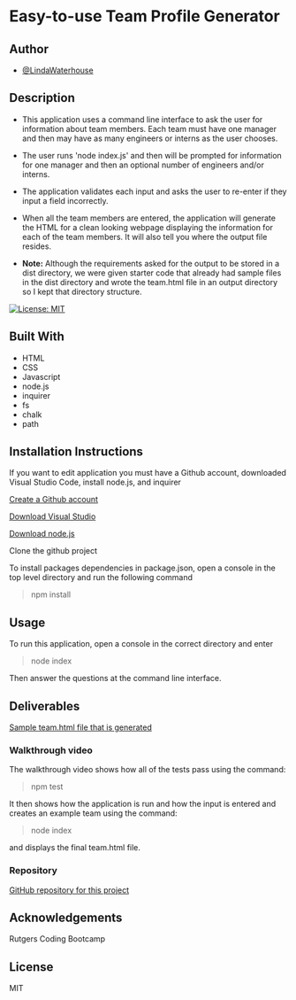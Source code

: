 # Easy-to-use Team Profile Generator
## Author
- [@LindaWaterhouse](https://www.github.com/llwaterhouse)


## Description
* This application uses a command line interface to ask the user for information about team members.  Each team must have one manager and then may have as many engineers or interns as the user chooses.

* The user runs 'node index.js' and then will be prompted for information for one manager and then an optional number of engineers and/or interns.

* The application validates each input and asks the user to re-enter if they input a field incorrectly.

* When all the team members are entered, the application will generate the HTML for a clean looking webpage displaying the information for each of the team members. It will also tell you where the output file resides.

* **Note:** Although the requirements asked for the output to be stored in a dist directory, we were given starter code that already had sample files in the dist directory and wrote the team.html file in an output directory so I kept that directory structure.



[![License: MIT](https://img.shields.io/badge/License-MIT-yellow.svg)](https://opensource.org/licenses/MIT)

## Built With

* HTML
* CSS
* Javascript
* node.js
* inquirer
* fs
* chalk
* path

## Installation Instructions

If you want to edit application you must have a Github account, downloaded Visual Studio Code, install node.js, and inquirer 

[Create a Github account](https://github.com)

[Download Visual Studio](https://code.visualstudio.com/download/)

[Download node.js](https://nodejs.org/en/download/)


Clone the github project

To install packages dependencies in package.json, open a console in the top level directory and run the following command 

>npm install 

## Usage
To run this application, open a console in the correct directory and enter
> node index

Then answer the questions at the command line interface.

## Deliverables

[Sample team.html file that is generated](https://github.com/llwaterhouse/Easy-to-use-Team-Profile-Generator/blob/main/output/team.html)

### Walkthrough video

The walkthrough video shows how all of the tests pass using the command:
>npm test

It then shows how the application is run and how the input is entered and creates an example team using the command:
>node index

and displays the final team.html file.


### Repository

[GitHub repository for this project](https://github.com/llwaterhouse/Easy-to-use-Team-Profile-Generator)


## Acknowledgements

Rutgers Coding Bootcamp

## License
MIT
